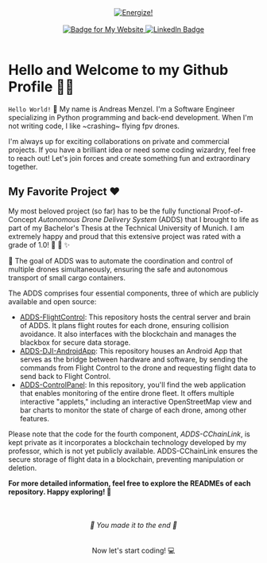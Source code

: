 <div align="center">
    <a href="#🥳-You-made-it-to-the-end-🥳">
        <img src="https://img.shields.io/badge/%F0%9F%8C%80%20Beam%20me%20down%20%F0%9F%8C%80-purple?style=for-the-badge" title="Energize!">
    </a>
</div>

<br>

<div id="badges" align="center">
    <a href="https://andreas-menzel.com/">
        <img src="https://img.shields.io/badge/My_Website-bronze?style=for-the-badge&color=da9f8d" alt="Badge for My Website" />
    </a>
    <a href="https://www.linkedin.com/in/andreas-menzel/">
        <img src="https://img.shields.io/badge/LinkedIn-blue?style=for-the-badge&logo=linkedin&logoColor=white" alt="LinkedIn Badge" />
    </a>
</div>

<br>

# Hello and Welcome to my Github Profile 👨‍💻

`Hello World!` 👋 My name is Andreas Menzel. I'm a Software Engineer specializing in Python programming and back-end development. When I'm not writing code, I like ~crashing~ flying fpv drones.

I'm always up for exciting collaborations on private and commercial projects. If you have a brilliant idea or need some coding wizardry, feel free to reach out! Let's join forces and create something fun and extraordinary together.

## My Favorite Project ❤️

My most beloved project (so far) has to be the fully functional Proof-of-Concept *Autonomous Drone Delivery System* (ADDS) that I brought to life as part of my Bachelor's Thesis at the Technical University of Munich.
I am extremely happy and proud that this extensive project was rated with a grade of 1.0! 💪 🎉 ✨

🚁 The goal of ADDS was to automate the coordination and control of multiple drones simultaneously, ensuring the safe and autonomous transport of small cargo containers.

The ADDS comprises four essential components, three of which are publicly available and open source:
- [ADDS-FlightControl](https://github.com/Andreas-Menzel/ADDS-FlightControl): This repository hosts the central server and brain of ADDS. It plans flight routes for each drone, ensuring collision avoidance. It also interfaces with the blockchain and manages the blackbox for secure data storage.
- [ADDS-DJI-AndroidApp](https://github.com/Andreas-Menzel/ADDS-DJI-AndroidApp): This repository houses an Android App that serves as the bridge between hardware and software, by sending the commands from Flight Control to the drone and requesting flight data to send back to Flight Control.
- [ADDS-ControlPanel](https://github.com/Andreas-Menzel/ADDS-ControlPanel): In this repository, you'll find the web application that enables monitoring of the entire drone fleet. It offers multiple interactive "applets," including an interactive OpenStreetMap view and bar charts to monitor the state of charge of each drone, among other features.

Please note that the code for the fourth component, *ADDS-CChainLink*, is kept private as it incorporates a blockchain technology developed by my professor, which is not yet publicly available. ADDS-CChainLink ensures the secure storage of flight data in a blockchain, preventing manipulation or deletion.

**For more detailed information, feel free to explore the READMEs of each repository. Happy exploring! 🥳**

<!--# Bored? 😶‍🌫️
Lucky you! I have two tasks you can master 🥳

## Fix bugs in one of my projects

Choose a repository you like or find interesting. Check out the code and improve it: remove bugs, increase performance, etc.

You may want to have a look at <a href="https://github.com/andreas-menzel/taskscheduler">TaskScheduler</a>. It still misses some tests. 😧

## Find the hidden cookie

I have hidden a <sub>secret</sub> <sup>cookie</sup> somewhere in my profile. If you can find it, you can eat it.-->
<!--
🍪 This wasn't that hard, was it?
-->

<br>
<div align="center">
    <h6 id="🥳-You-made-it-to-the-end-🥳">🥳 You made it to the end 🥳</h6>
    <p>Now let's start coding! 💻</p>
</h6>
